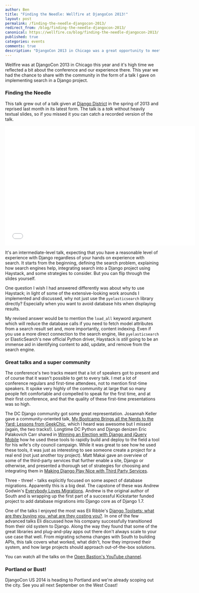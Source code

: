 ```yaml
---
author: Ben
title: "Finding the Needle: Wellfire at DjangoCon 2013!"
layout: post
permalink: /finding-the-needle-djangocon-2013/
redirect_from: /blog/finding-the-needle-djangocon-2013/
canonical: https://wellfire.co/blog/finding-the-needle-djangocon-2013/
published: true
categories: events
comments: true
description: "DjangoCon 2013 in Chicago was a great opportunity to meet other Django developers, to learn from them, and to share some of the lessons we've learned."
---
```


Wellfire was at DjangoCon 2013 in Chicago this year and it's high time
we reflected a bit about the conference and our experience there. This year
we had the chance to share with the community in the form of a talk I
gave on implementing search in a Django project.

### Finding the Needle

This talk grew out of a talk given at [Django
District](http://www.django-district.org) in the spring of 2013 and
reprised last month in its latest form. The talk is a *talk* without
heavily textual slides, so if you missed it you can catch a recorded
version of the talk.

<iframe width="620" height="390" src="//www.youtube.com/embed/k9NpO7VzWVw" frameborder="0" allowfullscreen="true">&nbsp;</iframe>

It's an intermediate-level talk, expecting that you have a reasonable
level of experience with Django regardless of your hands on experience
with search. It starts from the beginning, defining the search problem,
explaining how search engines help, integrating search into a Django
project using Haystack, and some strategies to consider. But you can
flip through the slides yourself.

<script async="true" class="speakerdeck-embed" data-id="a195d1e0f7050130b0617a614700254e" data-ratio="1.33333333333333" src="//speakerdeck.com/assets/embed.js">&nbsp;</script>

One question I wish I had answered differently was about why to use
Haystack; in light of some of the extensive-looking work arounds I
implemented and discussed, why not just use the `pyelasticsearch`
library directly? Especially when you want to avoid database hits when
displaying results.

My revised answer would be to mention the `load_all` keyword argument
which will reduce the database calls if you need to fetch model
attributes from a search result set and, more importantly, content
indexing. Even if you use a more direct connection to the search engine,
like `pyelasticsearch` or ElasticSearch's new official Python driver,
Haystack is *still* going to be an immense aid in identifying content to
add, update, and remove from the search engine.

### Great talks and a super community

The conference's two tracks meant that a lot of speakers got to present
and of course that it wasn't possible to get to every talk. I met a lot
of conference regulars and first-time attendees, not to mention
first-time speakers. It spoke very highly of the community at large that
so many people felt comfortable and compelled to speak for the first
time, and at their first conference, and that the quality of these
first-time presentations was so high.

The DC Django community got some great representation. Josannah Keller
gave a community-oriented talk, [My Bootcamp Brings all the Nerds to the
Yard: Lessons from
GeekChic](http://www.youtube.com/watch?v=7GhuTZLkqDU), which I heard was
awesome but I missed (again, the two tracks!). Longtime DC Python and
Django denizen Eric Palakovich Carr shared in [Winning an Election with
Django and jQuery Mobile](http://www.youtube.com/watch?v=WJGHqwdA0hw)
how he used these tools to rapidly build and deploy to the field a tool
for his wife's city council campaign. While it was great to see how he
used these tools, it was just as interesting to see someone create a
project for a real end (not just another toy project). Matt Makai
gave an overview of some of the third-party services that further enable
a site, Django or otherwise, and presented a thorough set of strategies
for choosing and integrating them in [Making Django Play Nice with Third
Party Services](http://www.youtube.com/watch?v=iGP8DQIqxXs).

Three - three! - talks explicitly focused on some aspect of database
migrations. Apparently this is a big deal. The capstone of these was
Andrew Godwin's [Everybody Loves
Migrations](http://www.youtube.com/watch?v=JXGW56CGsCM). Andrew is the
original author of South and is wrapping up the first part of a
successful Kickstarter funded project to add database migrations into
Django core as of Django 1.7.


One of the talks I enjoyed the most was Eli Ribble's [Django Toolsets:
what are they buying you, what are they costing
you?](http://www.youtube.com/watch?v=5tWnapUszn4). In one of the few
advanced talks Eli discussed how his company successfully transitioned
from their old system to Django. Along the way they found that some of
the great libraries and plug-and-play apps out there don't always scale
to your use case that well. From migrating schema changes with South to
building APIs, this talk covers what worked, what didn't, how they
improved their system, and how large projects should approach
out-of-the-box solutions.

You can watch all the talks on the [Open Bastion's YouTube
channel](http://www.youtube.com/user/TheOpenBastion).

### Portland or Bust!

DjangoCon US 2014 is heading to Portland and we're already scoping out
the city. See you all next September on the West Coast!
